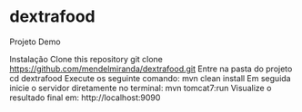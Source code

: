 # dextrafood
Projeto Demo

Instalação
Clone this repository
git clone https://github.com/mendelmiranda/dextrafood.git
Entre na pasta do projeto
cd dextrafood
Execute os seguinte comando:
mvn clean install
Em seguida inicie o servidor diretamente no terminal:
mvn tomcat7:run
Visualize o resultado final em: http://localhost:9090
